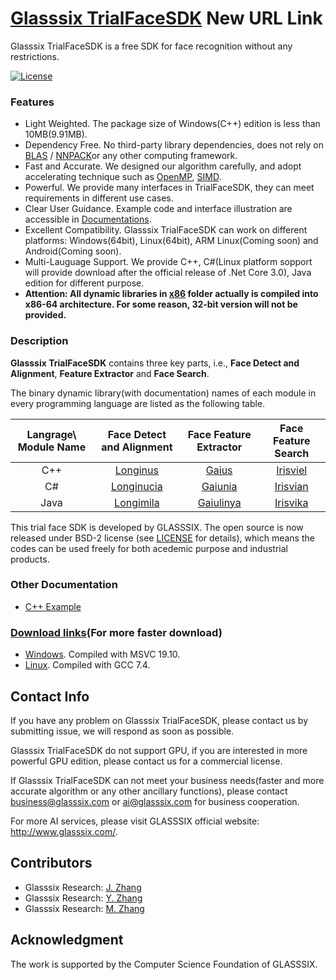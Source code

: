 # [Glasssix TrialFaceSDK](https://glasssix.github.io/) New URL Link

Glasssix TrialFaceSDK is a free SDK for face recognition without any restrictions. 

[![License](https://img.shields.io/badge/license-BSD-blue.svg)](LICENSE)

### Features

- Light Weighted. The package size of Windows(C++) edition is less than 10MB(9.91MB).
- Dependency Free. No third-party library dependencies, does not rely on [BLAS](http://www.netlib.org/blas/)  / [NNPACK](https://github.com/Maratyszcza/NNPACK)or any other computing framework.
- Fast and Accurate. We designed our algorithm carefully, and adopt accelerating technique such as [OpenMP](https://www.openmp.org/), [SIMD](http://www.thinkwiki.org/wiki/SIMD).
- Powerful. We provide many interfaces in TrialFaceSDK, they can meet requirements in different use cases.
- Clear User Guidance. Example code and interface illustration are accessible in [Documentations](./doc).
- Excellent Compatibility. Glasssix TrialFaceSDK can work on different platforms: Windows(64bit), Linux(64bit), ARM Linux(Coming soon) and Android(Coming soon).
- Multi-Lauguage Support. We provide C++, C#(Linux platform sopport will provide download after the official release of .Net Core 3.0), Java edition for different purpose.
- **Attention: All dynamic libraries in [x86](./x86) folder actually is compiled into x86-64 architecture. For some reason, 32-bit version will not be provided.**

### Description

**Glasssix TrialFaceSDK** contains three key parts, i.e., **Face Detect and Alignment**, **Feature Extractor** and **Face Search**.

The binary dynamic library(with documentation) names of each module in every programming language are listed as the following table.

| 	Langrage\\ Module Name	| Face Detect and Alignment | Face Feature Extractor | Face Feature Search |
| :-------: | :-------:| :------: | :------: |
| C++     	|  [Longinus](./doc/C++/Longinus_en-US.md)| [Gaius](./doc/C++/Gaius_en-US.md) | [Irisviel](./doc/C++/Irisviel_en-US.md) |
| C#   		|[Longinucia](./doc/CSharp/Longinucia_en_US.md)|[Gaiunia](./doc/CSharp/Gaiunia_en_US.md) | [Irisvian](./doc/CSharp/Irisvian_en-US.md) |
| Java  	|[Longimila](./doc/Java/Longimila_en-US.md)|[Gaiulinya](./doc/Java/Gaiulinya_en-US.md) | [Irisvika](./doc/Java/Irisvika_en-US.md) |

This trial face SDK is developed by GLASSSIX. The open source is now released under BSD-2 license (see [LICENSE](LICENSE) for details), which means the codes can be used freely for both acedemic purpose and industrial products.

### Other Documentation

* [C++ Example](./x86/Windows/C++/README.md)

### [Download links](https://glasssix.github.io/download/)(For more faster download)
* [Windows](./x86/Windows). Compiled with MSVC 19.10.
* [Linux](./x86/Linux). Compiled with GCC 7.4.

## Contact Info

If you have any problem on Glasssix TrialFaceSDK, please contact us by submitting issue, we will respond as soon as possible.

Glasssix TrialFaceSDK do not support GPU, if you are interested in more powerful GPU edition, please contact us for a commercial license.

If Glasssix TrialFaceSDK can not meet your business needs(faster and more accurate algorithm or any other ancillary functions), please contact business@glasssix.com or ai@glasssix.com for business cooperation. 

For more AI services, please visit GLASSSIX official website: http://www.glasssix.com/.

## Contributors

- Glasssix Research: [J. Zhang](https://github.com/fengye2two)
- Glasssix Research: [Y. Zhang](https://github.com/zhangyifu2016)
- Glasssix Research: [M. Zhang](https://github.com/mingyu92)

## Acknowledgment

The work is supported by the Computer Science Foundation of GLASSSIX.

